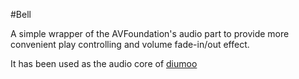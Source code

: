 #Bell 

A simple wrapper of the AVFoundation's audio part to provide more convenient
play controlling and volume fade-in/out effect.

It has been used as the audio core of [diumoo](http://diumoo.net)
